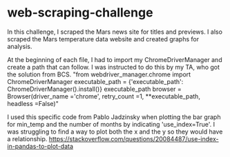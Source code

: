 # web-scraping-challenge
In this challenge, I scraped the Mars news site for titles and previews. I also scraped the Mars temperature data website and created graphs for analysis.

At the beginning of each file, I had to import my ChromeDriverManager and create a path that can follow. I was instructed to do this by my TA, who got the solution from BCS.
"from webdriver_manager.chrome import ChromeDriverManager
executable_path = {'executable_path': ChromeDriverManager().install()}
executable_path
browser         = Browser(driver_name    ='chrome',
                          retry_count    =1,
                          **executable_path,
                          headless       =False)"

I used this specific code from Pablo Jadzinsky when plotting the bar graph for min_temp and the number of months by indicating 'use_index=True'. I was struggling to find a way to plot both the x and the y so they would have a relationship. 
https://stackoverflow.com/questions/20084487/use-index-in-pandas-to-plot-data
